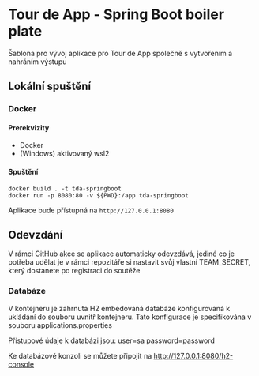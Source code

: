 # Tour de App - Spring Boot boiler plate

Šablona pro vývoj aplikace pro Tour de App společně s vytvořením a nahráním výstupu

## Lokální spuštění

### Docker
#### Prerekvizity
- Docker
- (Windows) aktivovaný wsl2

#### Spuštění
```
docker build . -t tda-springboot
docker run -p 8080:80 -v ${PWD}:/app tda-springboot
```

Aplikace bude přístupná na `http://127.0.0.1:8080`

## Odevzdání
V rámci GitHub akce se aplikace automaticky odevzdává, jediné co je potřeba udělat je v rámci repozitáře si nastavit svůj vlastní TEAM\_SECRET, který dostanete po registraci do soutěže


### Databáze
V kontejneru je zahrnuta H2 embedovaná databáze konfigurovaná k ukládání do souboru uvnitř kontejneru.
Tato konfigurace je specifikována v souboru applications.properties

Přístupové údaje k databázi jsou:
user=sa
password=password

Ke databázové konzoli se můžete připojit na
http://127.0.0.1:8080/h2-console
